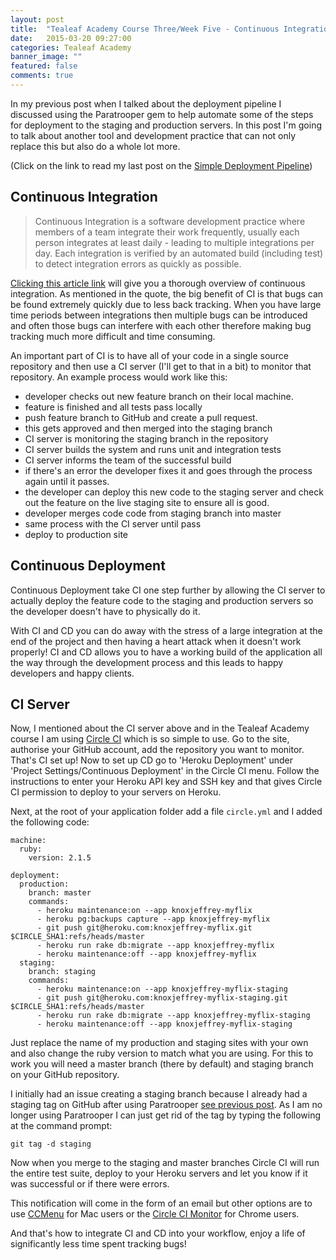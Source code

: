 ```yaml
---
layout: post
title:  "Tealeaf Academy Course Three/Week Five - Continuous Integration And Deployment"
date:   2015-03-20 09:27:00
categories: Tealeaf Academy
banner_image: ""
featured: false
comments: true
---
```


In my previous post when I talked about the deployment pipeline I discussed using the Paratrooper gem to help automate some of the steps for deployment to the staging and production servers.  In this post I'm going to talk about another tool and development practice that can not only replace this but also do a whole lot more.

<!--more-->

(Click on the link to read my last post on the [Simple Deployment Pipeline](../../../../2015/03/19/course-three-week-five-simple-deployment-pipeline/))


## Continuous Integration

> Continuous Integration is a software development practice where members of a team integrate their work frequently, usually each person integrates at least daily - leading to multiple integrations per day. Each integration is verified by an automated build (including test) to detect integration errors as quickly as possible.

[Clicking this article link](http://martinfowler.com/articles/continuousIntegration.html) will give you a thorough overview of continuous integration.  As mentioned in the quote, the big benefit of CI is that bugs can be found extremely quickly due to less back tracking.  When you have large time periods between integrations then multiple bugs can be introduced and often those bugs can interfere with each other therefore making bug tracking much more difficult and time consuming.

An important part of CI is to have all of your code in a single source repository and then use a CI server (I'll get to that in a bit) to monitor that repository. An example process would work like this:

- developer checks out new feature branch on their local machine.
- feature is finished and all tests pass locally
- push feature branch to GitHub and create a pull request.
- this gets approved and then merged into the staging branch
- CI server is monitoring the staging branch in the repository
- CI server builds the system and runs unit and integration tests
- CI server informs the team of the successful build
- if there's an error the developer fixes it and goes through the process again until it passes.
- the developer can deploy this new code to the staging server and check out the feature on the live staging site to ensure all is good.
- developer merges code code from staging branch into master
- same process with the CI server until pass
- deploy to production site

## Continuous Deployment

Continuous Deployment take CI one step further by allowing the CI server to actually deploy the feature code to the staging and production servers so the developer doesn't have to physically do it.

With CI and CD you can do away with the stress of a large integration at the end of the project and then having a heart attack when it doesn't work properly!  CI and CD allows you to have a working build of the application all the way through the development process and this leads to happy developers and happy clients.

## CI Server

Now, I mentioned about the CI server above and in the Tealeaf Academy course I am using [Circle CI](https://circleci.com) which is so simple to use.  Go to the site, authorise your GitHub account, add the repository you want to monitor. That's CI set up! Now to set up CD go to 'Heroku Deployment' under 'Project Settings/Continuous Deployment' in the Circle CI menu.  Follow the instructions to enter your Heroku API key and SSH key and that gives Circle CI permission to deploy to your servers on Heroku.

Next, at the root of your application folder add a file ```circle.yml``` and I added the following code:

    machine:
      ruby:
        version: 2.1.5

    deployment:
      production:
        branch: master
        commands:
          - heroku maintenance:on --app knoxjeffrey-myflix
          - heroku pg:backups capture --app knoxjeffrey-myflix
          - git push git@heroku.com:knoxjeffrey-myflix.git $CIRCLE_SHA1:refs/heads/master
          - heroku run rake db:migrate --app knoxjeffrey-myflix
          - heroku maintenance:off --app knoxjeffrey-myflix
      staging:
        branch: staging
        commands:
          - heroku maintenance:on --app knoxjeffrey-myflix-staging
          - git push git@heroku.com:knoxjeffrey-myflix-staging.git $CIRCLE_SHA1:refs/heads/master
          - heroku run rake db:migrate --app knoxjeffrey-myflix-staging
          - heroku maintenance:off --app knoxjeffrey-myflix-staging

Just replace the name of my production and staging sites with your own and also change the ruby version to match what you are using.  For this to work you will need a master branch (there by default) and staging branch on your GitHub repository.

I initially had an issue creating a staging branch because I already had a staging tag on GitHub after using Paratrooper [see previous post](../../../../2015/03/19/course-three-week-five-simple-deployment-pipeline/).  As I am no longer using Paratrooper I can just get rid of the tag by typing the following at the command prompt:

    git tag -d staging
    
Now when you merge to the staging and master branches Circle CI will run the entire test suite, deploy to your Heroku servers and let you know if it was successful or if there were errors.

This notification will come in the form of an email but other options are to use [CCMenu](https://itunes.apple.com/us/app/ccmenu/id603117688?mt=12) for Mac users or the [Circle CI Monitor](https://chrome.google.com/webstore/detail/circleci-monitor/pkdkfaokllclembpkggkndfejdhcpmpk) for Chrome users.

And that's how to integrate CI and CD into your workflow, enjoy a life of significantly less time spent tracking bugs!